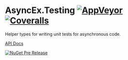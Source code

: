 # AsyncEx.Testing [![AppVeyor](https://img.shields.io/appveyor/ci/StephenCleary/AsyncEx-Testing.svg?style=plastic)](https://ci.appveyor.com/project/StephenCleary/AsyncEx-Testing) [![Coveralls](https://img.shields.io/coveralls/StephenCleary/AsyncEx.Testing.svg?style=plastic)](https://coveralls.io/r/StephenCleary/AsyncEx.Testing)

Helper types for writing unit tests for asynchronous code.

[API Docs](http://dotnetapis.com/pkg/Nito.AsyncEx.Testing)

[![NuGet Pre Release](https://img.shields.io/nuget/vpre/Nito.AsyncEx.Testing.svg?style=plastic)](https://www.nuget.org/packages/Nito.AsyncEx.Testing/)
